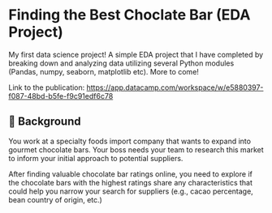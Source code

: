 # Finding the Best Choclate Bar (EDA Project)
My first data science project! A simple EDA project that I have completed by breaking down and analyzing data utilizing several Python modules (Pandas, numpy, seaborn, matplotlib etc). More to come!

Link to the publication: https://app.datacamp.com/workspace/w/e5880397-f087-48bd-b5fe-f9c91edf6c78

## 📖 Background
You work at a specialty foods import company that wants to expand into gourmet chocolate bars. Your boss needs your team to research this market to inform your initial approach to potential suppliers.

After finding valuable chocolate bar ratings online, you need to explore if the chocolate bars with the highest ratings share any characteristics that could help you narrow your search for suppliers (e.g., cacao percentage, bean country of origin, etc.)
